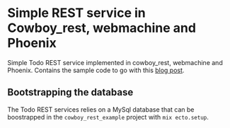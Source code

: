 # Simple REST service in Cowboy_rest, webmachine and Phoenix

Simple Todo REST service implemented in cowboy_rest, webmachine and Phoenix.
Contains the sample code to go with this [blog post](http://erikmejerhansen.github.io/2016/10/16/REST-services-in-Elixir-with-Cowboy.html).

## Bootstrapping the database
The Todo REST services relies on a MySql database that can be boostrapped in the `cowboy_rest_example` project with
`mix ecto.setup`.
